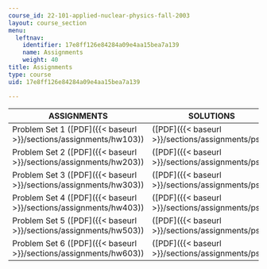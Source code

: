 ```yaml
---
course_id: 22-101-applied-nuclear-physics-fall-2003
layout: course_section
menu:
  leftnav:
    identifier: 17e8ff126e84284a09e4aa15bea7a139
    name: Assignments
    weight: 40
title: Assignments
type: course
uid: 17e8ff126e84284a09e4aa15bea7a139

---
```


| ASSIGNMENTS | SOLUTIONS |
| --- | --- |
| Problem Set 1 ([PDF]({{< baseurl >}}/sections/assignments/hw103)) | ([PDF]({{< baseurl >}}/sections/assignments/ps1)) |
| Problem Set 2 ([PDF]({{< baseurl >}}/sections/assignments/hw203)) | ([PDF]({{< baseurl >}}/sections/assignments/ps2)) |
| Problem Set 3 ([PDF]({{< baseurl >}}/sections/assignments/hw303)) | ([PDF]({{< baseurl >}}/sections/assignments/ps3)) |
| Problem Set 4 ([PDF]({{< baseurl >}}/sections/assignments/hw403)) | ([PDF]({{< baseurl >}}/sections/assignments/ps4)) |
| Problem Set 5 ([PDF]({{< baseurl >}}/sections/assignments/hw503)) | ([PDF]({{< baseurl >}}/sections/assignments/ps5)) |
| Problem Set 6 ([PDF]({{< baseurl >}}/sections/assignments/hw603)) | ([PDF]({{< baseurl >}}/sections/assignments/ps6))